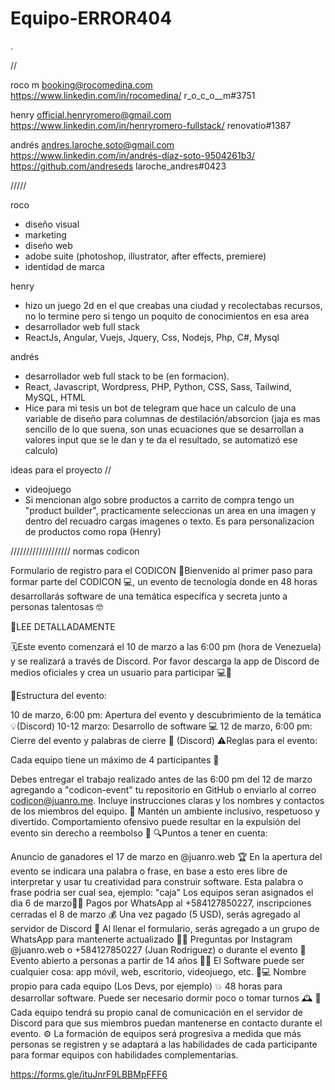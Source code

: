 # Equipo-ERROR404

.



//



roco m
booking@rocomedina.com
https://www.linkedin.com/in/rocomedina/
r_o_c_o__m#3751

henry
official.henryromero@gmail.com
https://www.linkedin.com/in/henryromero-fullstack/
renovatio#1387

andrés
andres.laroche.soto@gmail.com 
https://www.linkedin.com/in/andrés-díaz-soto-9504261b3/
https://github.com/andreseds 
laroche_andres#0423

/////

roco
- diseño visual
- marketing
- diseño web 
- adobe suite (photoshop, illustrator, after effects, premiere)
- identidad de marca

henry
- hizo un juego 2d en el que creabas una ciudad y recolectabas recursos, no lo termine pero si tengo un poquito de conocimientos en esa area
- desarrollador web full stack
- ReactJs, Angular, Vuejs, Jquery, Css, Nodejs, Php, C#, Mysql

andrés
- desarrollador web full stack to be (en formacion).
- React, Javascript, Wordpress, PHP, Python, CSS, Sass, Tailwind, MySQL, HTML
- Hice para mi tesis un bot de telegram que hace un calculo de una variable de diseño para columnas de destilación/absorcion (jaja es mas sencillo de lo que suena, son unas ecuaciones que se desarrollan a valores input que se le dan y te da el resultado, se automatizó ese calculo)

ideas para el proyecto //
- videojuego 
- Si mencionan algo sobre productos a carrito de compra tengo un "product builder", practicamente seleccionas un area en una imagen y dentro del recuadro cargas imagenes o texto. Es para personalizacion de productos como ropa (Henry)

/////////////////// normas codicon

Formulario de registro para el CODICON
🚀Bienvenido al primer paso para formar parte del CODICON 💻, un evento de tecnología donde en 48 horas desarrollarás software de una temática específica y secreta junto a personas talentosas 🤓

📌LEE DETALLADAMENTE

🗓️Este evento comenzará el 10 de marzo a las 6:00 pm (hora de Venezuela) y se realizará a través de Discord. Por favor descarga la app de Discord de medios oficiales y crea un usuario para participar 💻📱

📆Estructura del evento:

10 de marzo, 6:00 pm: Apertura del evento y descubrimiento de la temática 💡(Discord)
10-12 marzo: Desarrollo de software 💻
12 de marzo, 6:00 pm: Cierre del evento y palabras de cierre 🎉 (Discord)
⚠️Reglas para el evento:

Cada equipo tiene un máximo de 4 participantes 💪

Debes entregar el trabajo realizado antes de las 6:00 pm del 12 de marzo agregando a "codicon-event" tu repositorio en GitHub o enviarlo al correo codicon@juanro.me. Incluye instrucciones claras y los nombres y contactos de los miembros del equipo. 📩
Mantén un ambiente inclusivo, respetuoso y divertido. Comportamiento ofensivo puede resultar en la expulsión del evento sin derecho a reembolso 💬
🔍Puntos a tener en cuenta:

Anuncio de ganadores el 17 de marzo en @juanro.web 🏆
En la apertura del evento se indicara una palabra o frase, en base a esto eres libre de interpretar y usar tu creatividad para construir software. Esta palabra o frase podria ser cual sea, ejemplo: "caja"
Los equipos seran asignados el dia 6 de marzo👋🏻
Pagos por WhatsApp al +584127850227, inscripciones cerradas el 8 de marzo 💰
Una vez pagado (5 USD), serás agregado al servidor de Discord 💬
Al llenar el formulario, serás agregado a un grupo de WhatsApp para mantenerte actualizado 💬📆
Preguntas por Instagram @juanro.web o +584127850227 (Juan Rodriguez) o durante el evento 💬
Evento abierto a personas a partir de 14 años 🧑‍💼
El Software puede ser cualquier cosa: app móvil, web, escritorio, videojuego, etc. 🚀💻
Nombre propio para cada equipo (Los Devs, por ejemplo) 💥
48 horas para desarrollar software. Puede ser necesario dormir poco o tomar turnos 🕰️
💬 Cada equipo tendrá su propio canal de comunicación en el servidor de Discord para que sus miembros puedan mantenerse en contacto durante el evento.
⚙️ La formación de equipos será progresiva a medida que más personas se registren y se adaptará a las habilidades de cada participante para formar equipos con habilidades complementarias.

https://forms.gle/ituJnrF9LBBMpFFF6 
